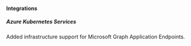 
#### Integrations

##### Azure Kubernetes Services

Added infrastructure support for Microsoft Graph Application Endpoints.